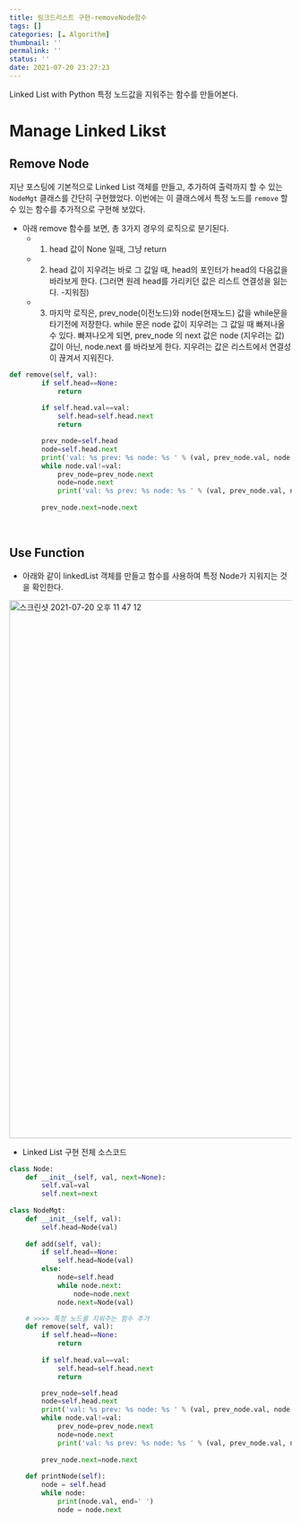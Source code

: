 ```yaml
---
title: 링크드리스트 구현-removeNode함수
tags: []
categories: [☁️ Algorithm]
thumbnail: ''
permalink: ''
status: ''
date: 2021-07-20 23:27:23
---
```


Linked List with Python
특정 노드값을 지워주는 함수를 만들어본다.
<!-- excerpt -->
<!-- toc -->

# Manage Linked Likst

## Remove Node

지난 포스팅에 기본적으로 Linked List 객체를 만들고, 추가하여 출력까지 할 수 있는 `NodeMgt` 클래스를 간단히 구현했었다.
이번에는 이 클래스에서 특정 노드를 `remove` 할 수 있는 함수를 추가적으로 구현해 보았다.
<br>
* 아래 remove 함수를 보면, 총 3가지 경우의 로직으로 분기된다.
  - 1) head 값이 None 일때, 그냥 return
  - 2) head 값이 지우려는 바로 그 값일 때, head의 포인터가 head의 다음값을 바라보게 한다. (그러면 원레 head를 가리키던 값은 리스트 연결성을 잃는다. -지워짐)
  - 3) 마지막 로직은, prev_node(이전노드)와 node(현재노드) 값을 while문을 타기전에 저장한다.
       while 문은 node 값이 지우려는 그 값일 때 빠져나올 수 있다.
       빠져나오게 되면, prev_node 의 next 값은 node (지우려는 값) 값이 아닌, node.next 를 바라보게 한다.
       지우려는 값은 리스트에서 연결성이 끊겨서 지워진다.

```python
def remove(self, val):
        if self.head==None:
            return
        
        if self.head.val==val:
            self.head=self.head.next
            return

        prev_node=self.head
        node=self.head.next
        print('val: %s prev: %s node: %s ' % (val, prev_node.val, node.val))
        while node.val!=val:
            prev_node=prev_node.next
            node=node.next
            print('val: %s prev: %s node: %s ' % (val, prev_node.val, node.val))
            
        prev_node.next=node.next
```

<br>

## Use Function

* 아래와 같이 linkedList 객체를 만들고 함수를 사용하여 특정 Node가 지워지는 것을 확인한다.

<img width="960" alt="스크린샷 2021-07-20 오후 11 47 12" src="https://user-images.githubusercontent.com/28856435/126345349-79de8dec-56a4-4b73-b578-f5fa86f002f6.png">

<br>


* Linked List 구현 전체 소스코드

```python
class Node:
    def __init__(self, val, next=None):
        self.val=val
        self.next=next
    
class NodeMgt:
    def __init__(self, val):
        self.head=Node(val)
    
    def add(self, val):
        if self.head==None:
            self.head=Node(val)
        else:
            node=self.head
            while node.next:
                node=node.next
            node.next=Node(val)

    # >>>> 특정 노드를 지워주는 함수 추가      
    def remove(self, val):
        if self.head==None:
            return
        
        if self.head.val==val:
            self.head=self.head.next
            return

        prev_node=self.head
        node=self.head.next
        print('val: %s prev: %s node: %s ' % (val, prev_node.val, node.val))
        while node.val!=val:
            prev_node=prev_node.next
            node=node.next
            print('val: %s prev: %s node: %s ' % (val, prev_node.val, node.val))
            
        prev_node.next=node.next
    
    def printNode(self):
        node = self.head
        while node:
            print(node.val, end=' ')
            node = node.next
                
```